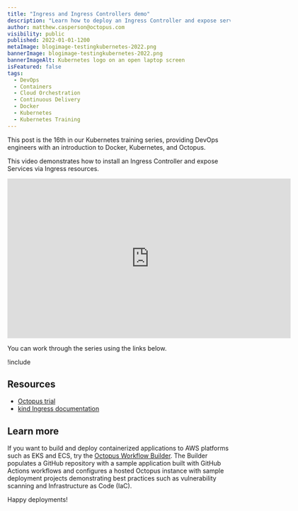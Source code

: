 ```yaml
---
title: "Ingress and Ingress Controllers demo"
description: "Learn how to deploy an Ingress Controller and expose services via Ingress resources, as part of our Kubernetes training series."
author: matthew.casperson@octopus.com
visibility: public
published: 2022-01-01-1200
metaImage: blogimage-testingkubernetes-2022.png
bannerImage: blogimage-testingkubernetes-2022.png
bannerImageAlt: Kubernetes logo on an open laptop screen
isFeatured: false
tags: 
  - DevOps
  - Containers
  - Cloud Orchestration
  - Continuous Delivery
  - Docker 
  - Kubernetes
  - Kubernetes Training
---
```


This post is the 16th in our Kubernetes training series, providing DevOps engineers with an introduction to Docker, Kubernetes, and Octopus. 

This video demonstrates how to install an Ingress Controller and expose Services via Ingress resources.

<p style="text-align:center"><iframe src="https://fast.wistia.net/embed/iframe/3xssoy8h7y?videoFoam=true" title="16. Ingress and Ingress Controller Demo" allow="autoplay; fullscreen" allowtransparency="true" frameborder="0" scrolling="no" class="wistia_embed" name="wistia_embed" msallowfullscreen width="640px" height="360px"></iframe></p>

You can work through the series using the links below.

!include <k8s-training-toc>

## Resources

* [Octopus trial](https://octopus.com/start)
* [kind Ingress documentation](https://kind.sigs.k8s.io/docs/user/ingress/#ingress-nginx)

## Learn more

If you want to build and deploy containerized applications to AWS platforms such as EKS and ECS, try the [Octopus Workflow Builder](https://octopusworkflowbuilder.octopus.com/#/). The Builder populates a GitHub repository with a sample application built with GitHub Actions workflows and configures a hosted Octopus instance with sample deployment projects demonstrating best practices such as vulnerability scanning and Infrastructure as Code (IaC). 

Happy deployments! 
